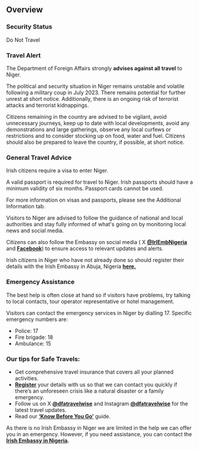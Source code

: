 ## Overview

### **Security Status**

Do Not Travel

### **Travel Alert**

The Department of Foreign Affairs strongly **advises against all travel** to Niger.

The political and security situation in Niger remains unstable and volatile following a military coup in July 2023. There remains potential for further unrest at short notice. Additionally, there is an ongoing risk of terrorist attacks and terrorist kidnappings.

Citizens remaining in the country are advised to be vigilant, avoid unnecessary journeys, keep up to date with local developments, avoid any demonstrations and large gatherings, observe any local curfews or restrictions and to consider stocking up on food, water and fuel. Citizens should also be prepared to leave the country, if possible, at short notice.

### **General Travel Advice**

Irish citizens require a visa to enter Niger.

A valid passport is required for travel to Niger. Irish passports should have a minimum validity of six months. Passport cards cannot be used.

For more information on visas and passports, please see the Additional Information tab.

Visitors to Niger are advised to follow the guidance of national and local authorities and stay fully informed of what's going on by monitoring local news and social media.

Citizens can also follow the Embassy on social media ( X [**@IrlEmbNigeria**](https://twitter.com/IrlEmbNigeria) and [**Facebook**](https://www.facebook.com/embassyofirelandnigeria/)) to ensure access to relevant updates and alerts.

Irish citizens in Niger who have not already done so should register their details with the Irish Embassy in Abuja, Nigeria [**here.**](https://www.ireland.ie/en/dfa/overseas-travel/citizens-registration/)

### **Emergency Assistance**

The best help is often close at hand so if visitors have problems, try talking to local contacts, tour operator representative or hotel management.

Visitors can contact the emergency services in Niger by dialling 17. Specific emergency numbers are:

* Police: 17
* Fire brigade: 18
* Ambulance: 15

### **Our tips for Safe Travels:**

* Get comprehensive travel insurance that covers all your planned activities.
* [**Register**](https://www.ireland.ie/en/dfa/overseas-travel/citizens-registration/) your details with us so that we can contact you quickly if there’s an unforeseen crisis like a natural disaster or a family emergency.
* Follow us on X [**@dfatravelwise**](https://www.twitter.com/DFATravelWise) and Instagram [**@dfatravelwise**](https://www.instagram.com/dfatravelwise/) for the latest travel updates.
* Read our [**‘Know Before You Go’**](https://www.ireland.ie/en/dfa/overseas-travel/know-before-you-go/) guide.

As there is no Irish Embassy in Niger we are limited in the help we can offer you in an emergency. However, if you need assistance, you can contact the [**Irish Embassy in Nigeria**](https://www.ireland.ie/en/nigeria/abuja/)**.**
